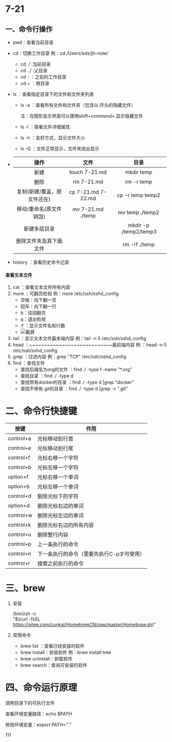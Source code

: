 

# 7-21

## 一、命令行操作

* pwd：查看当前目录

* cd：切换工作目录  例：cd /Users/edz/jh-note/

  - cd ./ :当前目录
  - cd ../ :父目录
  - cd - ：之前的工作目录
  - cd ~ ：根目录

* ls ：查看指定目录下的文件和文件夹列表

  * ls -a ：查看所有文件和文件夹（包含以.开头的隐藏文件）

    注：在图形显示界面可以使用shift+command+.显示隐藏文件

  * ls -l ：查看文件详细属性

  * ls -h ：友好方式，显示文件大小

  * ls -G  ：文件正常显示，文件夹突出显示

* |            操作             |      **文件**      |          目录          |
  | :-------------------------: | :----------------: | :--------------------: |
  |            新建             |   touch 7-21.md    |       mkdir temp       |
  |            删除             |     rm 7-21.md     |       rm -r temp       |
  | 复制(新建/覆盖，原文件还在) | cp 7-21.md 7-22.md |    cp -r temp temp2    |
  |   移动/重命名(原文件销毁)   | mv 7-21.md ./temp  |    mv temp ./temp2     |
  |        新建多层目录         |                    | mkdir -p ./temp2/temp3 |
  |   删除文件夹及其下面文件    |                    |     rm -rf ./temp      |



* history ：查看历史命令记录

#### 查看文本文件

1. cat ：查看文本文件所有内容
2. more ：可翻页检视 例：more /etc/ssh/sshd_config
   * 空格：向下翻一页
   * 回车：向下翻一行
   * b：往回翻页
   * q：退出检视
   * :f ：显示文件名和行数
   * ![截屏](https://gitee.com/cunses/jh-note/raw/master/7-21/7-21-1.png)
3. tail ：显示文本文件最末端内容 例：tail -n 5 /etc/ssh/sshd_config
4. head ：~~~~~~~~~~~~~~~~~~~~~~~~~~~~最前端内容 例 ：head -n 5 /etc/ssh/sshd_config
5. grep ：过滤内容 例：grep "TCP" /etc/ssh/sshd_config 
6. find ：查找文件
   * 查找后缀名为org的文件 ：find ./ -type f -name "*.org"
   * 查找目录 ：find ./ -type d
   * 查找带有docker的目录 ：find ./ -type d |grep "docker"
   * 查找不带有.git的目录 ：find ./ -type d |grep -v ".git"

# 二、命令行快捷键

| 按键      | 作用                                      |
| --------- | ----------------------------------------- |
| control+a | 光标移动到行首                            |
| control+e | 光标移动到行尾                            |
| control+f | 光标右移一个字符                          |
| control+b | 光标左移一个字符                          |
| option+f  | 光标右移一个单词                          |
| option+b  | 光标左移一个单词                          |
| control+d | 删除光标下的字符                          |
| option+d  | 删除光标右边的单词                        |
| control+w | 删除光标左边的单词                        |
| control+k | 删除光标右边的所有内容                    |
| control+u | 删除整行内容                              |
| control+p | 上一条执行的命令                          |
| control+n | 下一条执行的命令（需要先执行C-p才可使用） |
| control+r | 搜索之前执行的命令                        |



# 三、brew

1. 安装

   /bin/zsh -c \
   "$(curl -fsSL https://gitee.com/cunkai/HomebrewCN/raw/master/Homebrew.sh)"

2. 常用命令

   * brew list ：查看已经安装的软件
   * brew install：安装软件 例：brew install tree
   * brew uninstall：卸载软件
   * brew search：查询可安装的软件



# 四、命令运行原理

调用目录下的可执行文件

查看环境变量路径：echo $PATH

修改环境变量：export PATH=" "



111